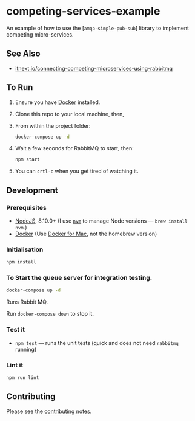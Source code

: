 # competing-services-example

An example of how to use the [`amqp-simple-pub-sub`] 
library to implement competing micro-services.

## See Also

- [itnext.io/connecting-competing-microservices-using-rabbitmq](https://itnext.io/connecting-competing-microservices-using-rabbitmq-28e5269861b6)


## To Run

1. Ensure you have [Docker](https://www.docker.com) installed.
2. Clone this repo to your local machine, then,
3. From within the project folder:

   ```sh
   docker-compose up -d
   ```

4. Wait a few seconds for RabbitMQ to start, then:

   ```sh
   npm start
   ```

5. You can `crtl-c` when you get tired of watching it.

## Development

 
### Prerequisites

- [NodeJS](htps://nodejs.org), 8.10.0+ (I use [`nvm`](https://github.com/creationix/nvm) to manage Node versions — `brew install nvm`.)
- [Docker](https://www.docker.com) (Use [Docker for Mac](https://docs.docker.com/docker-for-mac/), not the homebrew version)

### Initialisation

```sh
npm install
```

### To Start the queue server for integration testing.

```sh
docker-compose up -d
```

Runs Rabbit MQ.

Run `docker-compose down` to stop it.

### Test it

- `npm test` — runs the unit tests (quick and does not need `rabbitmq` running)

### Lint it

```sh
npm run lint
```

## Contributing

Please see the [contributing notes](CONTRIBUTING.md).
